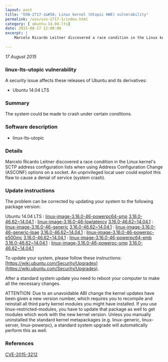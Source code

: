 ```yaml
---
layout: post
title: "USN-2717-1&#58; Linux kernel (Utopic HWE) vulnerability"
permalink: /usn/usn-2717-1/index.html
category: [ ubuntu-14.04-lts]
date: 2015-08-17 12:00:00
excerpt: |
    Marcelo Ricardo Leitner discovered a race condition in the Linux kernel&#39;s SCTP address configuration lists when using Address Configuration Change (ASCONF) options on a socket. An unprivileged local user could exploit this flaw to cause a denial of service (system crash). 
    
--- 
```

 
 

*17 August 2015*

### linux-lts-utopic vulnerability

A security issue affects these releases of Ubuntu and its derivatives:

* Ubuntu 14.04 LTS

### Summary

The system could be made to crash under certain conditions. 

### Software description

* linux-lts-utopic 

### Details

Marcelo Ricardo Leitner discovered a race condition in the Linux kernel&#39;s SCTP address configuration lists when using Address Configuration Change (ASCONF) options on a socket. An unprivileged local user could exploit this flaw to cause a denial of service (system crash). 

### Update instructions

The problem can be corrected by updating your system to the following package version:

Ubuntu 14.04 LTS
 : [linux-image-3.16.0-46-powerpc64-smp](https://launchpad.net/ubuntu/+source/linux-lts-utopic) <span> [3.16.0-46.62~14.04.1](https://launchpad.net/ubuntu/+source/linux-lts-utopic/3.16.0-46.62~14.04.1) </span> 
 : [linux-image-3.16.0-46-lowlatency](https://launchpad.net/ubuntu/+source/linux-lts-utopic) <span> [3.16.0-46.62~14.04.1](https://launchpad.net/ubuntu/+source/linux-lts-utopic/3.16.0-46.62~14.04.1) </span> 
 : [linux-image-3.16.0-46-generic](https://launchpad.net/ubuntu/+source/linux-lts-utopic) <span> [3.16.0-46.62~14.04.1](https://launchpad.net/ubuntu/+source/linux-lts-utopic/3.16.0-46.62~14.04.1) </span> 
 : [linux-image-3.16.0-46-generic-lpae](https://launchpad.net/ubuntu/+source/linux-lts-utopic) <span> [3.16.0-46.62~14.04.1](https://launchpad.net/ubuntu/+source/linux-lts-utopic/3.16.0-46.62~14.04.1) </span> 
 : [linux-image-3.16.0-46-powerpc-e500mc](https://launchpad.net/ubuntu/+source/linux-lts-utopic) <span> [3.16.0-46.62~14.04.1](https://launchpad.net/ubuntu/+source/linux-lts-utopic/3.16.0-46.62~14.04.1) </span> 
 : [linux-image-3.16.0-46-powerpc64-emb](https://launchpad.net/ubuntu/+source/linux-lts-utopic) <span> [3.16.0-46.62~14.04.1](https://launchpad.net/ubuntu/+source/linux-lts-utopic/3.16.0-46.62~14.04.1) </span> 
 : [linux-image-3.16.0-46-powerpc-smp](https://launchpad.net/ubuntu/+source/linux-lts-utopic) <span> [3.16.0-46.62~14.04.1](https://launchpad.net/ubuntu/+source/linux-lts-utopic/3.16.0-46.62~14.04.1) </span> 

To update your system, please follow these instructions: [https://wiki.ubuntu.com/Security/Upgrades](https://wiki.ubuntu.com/Security/Upgrades).

After a standard system update you need to reboot your computer to make all the necessary changes.

ATTENTION: Due to an unavoidable ABI change the kernel updates have been given a new version number, which requires you to recompile and reinstall all third party kernel modules you might have installed. If you use linux-restricted-modules, you have to update that package as well to get modules which work with the new kernel version. Unless you manually uninstalled the standard kernel metapackages (e.g. linux-generic, linux-server, linux-powerpc), a standard system upgrade will automatically perform this as well. 

### References

 
 [CVE-2015-3212](http://people.ubuntu.com/~ubuntu-security/cve/CVE-2015-3212)
 

